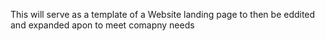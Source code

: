 This will serve as a template of a Website landing page to then be eddited and expanded apon to meet comapny needs
